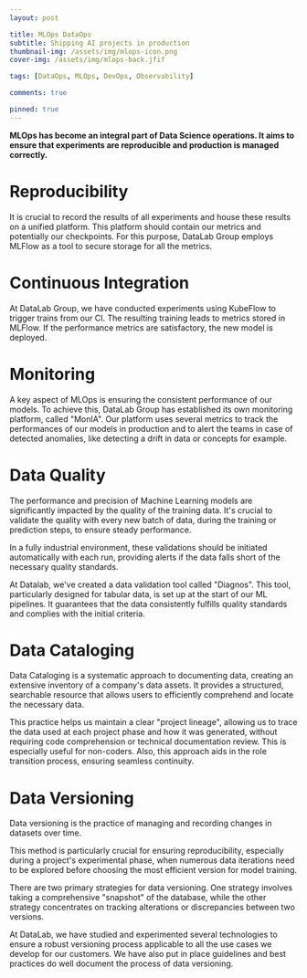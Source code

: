 ```yaml
---
layout: post

title: MLOps DataOps
subtitle: Shipping AI projects in production
thumbnail-img: /assets/img/mlops-icon.png
cover-img: /assets/img/mlops-back.jfif

tags: [DataOps, MLOps, DevOps, Observability]

comments: true

pinned: true
---
```


**MLOps has become an integral part of Data Science operations. It aims to ensure that experiments are reproducible and production is managed correctly.**


# Reproducibility

It is crucial to record the results of all experiments and house these results
on a unified platform. This platform should contain our metrics and potentially
our checkpoints. For this purpose, DataLab Group employs MLFlow as a tool to
secure storage for all the metrics.

# Continuous Integration

At DataLab Group, we have conducted experiments using KubeFlow to trigger
trains from our CI. The resulting training leads to metrics stored in MLFlow.
If the performance metrics are satisfactory, the new model is deployed.

# Monitoring

A key aspect of MLOps is ensuring the consistent performance of our models. To
achieve this, DataLab Group has established its own monitoring platform, called
"MonIA". Our platform uses several metrics to track the performances of our
models in production and to alert the teams  in case of detected anomalies,
like detecting a drift in data or concepts for example.

# Data Quality

The performance and precision of Machine Learning models are significantly
impacted by the quality of the training data. It's crucial to validate the
quality with every new batch of data, during the training or prediction steps,
to ensure steady performance.

In a fully industrial environment, these validations should be initiated
automatically with each run, providing alerts if the data falls short of the
necessary quality standards.

At Datalab, we've created a data validation tool called "Diagnos". This tool,
particularly designed for tabular data, is set up at the start of our ML
pipelines. It guarantees that the data consistently fulfills quality standards
and complies with the initial criteria.

# Data Cataloging

Data Cataloging is a systematic approach to documenting data, creating an
extensive inventory of a company's data assets. It provides a structured,
searchable resource that allows users to efficiently comprehend and locate the
necessary data.

This practice helps us maintain a clear "project lineage", allowing us to trace
the data used at each project phase and how it was generated, without requiring
code comprehension or technical documentation review. This is especially useful
for non-coders. Also, this approach aids in the role transition process,
ensuring seamless continuity.

# Data Versioning

Data versioning is the practice of managing and recording changes in datasets
over time.

This method is particularly crucial for ensuring reproducibility, especially
during a project's experimental phase, when numerous data iterations need to be
explored before choosing the most efficient version for model training.

There are two primary strategies for data versioning. One strategy involves
taking a comprehensive "snapshot" of the database, while the other strategy
concentrates on tracking alterations or discrepancies between two versions.

At DataLab, we have studied and experimented several technologies to ensure a
robust versioning process applicable to all the use cases we develop for our
customers. We have also put in place guidelines and best practices do well
document the process of data versioning.

